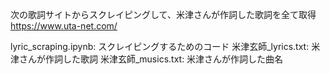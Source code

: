 次の歌詞サイトからスクレイピングして、米津さんが作詞した歌詞を全て取得
https://www.uta-net.com/

lyric_scraping.ipynb: スクレイピングするためのコード
米津玄師_lyrics.txt: 米津さんが作詞した歌詞
米津玄師_musics.txt: 米津さんが作詞した曲名
